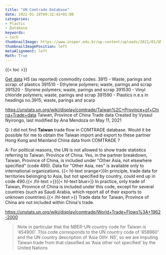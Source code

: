 ```yaml
---
title: "UN Comtrade Database"
date: 2022-01-18T09:32:42+01:00
categories:
- Plastic
- Database
keywords:
- tech
thumbnailImage: https://www.insper.edu.br/wp-content/uploads/2021/01/UN_Comtrade.png
thumbnailImagePosition: left
metaAlignment: left
Math: True
---
```

<!--more-->
{{< toc >}}

[Get data](https://comtrade.un.org/data/)
HS (as reported) commodity codes:
3915 - Waste, parings and scrap. of plastics
391510 - Ethylene polymers; waste, parings and scrap
391520 - Styrene polymers; waste, parings and scrap
391530 - Vinyl chloride polymers; waste, parings and scrap
391590 - Plastics n.e.s in headings no.3915; waste, parings and scarp

https://unstats.un.org/wiki/display/comtrade/Taiwan%2C+Province+of+China+Trade+data
Taiwan, Province of China Trade data
Created by Vysaul Nyirongo, last modified by Ana Mendoza on May 11, 2021

Q: I did not find **Taiwan** trade flow in COMTRADE database. Would it be possible for me to obtain the Taiwan import and export to these partner Hong Kong and Mainland China data from COMTRADE ?

A: For political reasons, the UN is not allowed to show trade statistics referring to Taiwan, Province of China. Yes, in the partner breakdown, Taiwan, Province of China, is included under "Other Asia, not elsewhere specified" (code 490). Data for "Other Asia, nes" is available only to international organizations. {{< hl-text orange>}}In principle, trade data for territories belonging to Asia, but not specified by country, could end up in code 490.{{< /hl-text >}}{{< hl-text blue>}} In practice, only trade of Taiwan, Province of China is included under this code, except for several countries (such as Saudi Arabia, which report all of their exports to unknown countries).{{< /hl-text >}} Trade data for Taiwan, Province of China are not included within China's trade.

https://unstats.un.org/wiki/display/comtrade/World+Trade+Flows%3A+1962-2000
> Note in particular that the NBER-UN country code for Taiwan is ‘454900’.  This code corresponds to the UN country code of  ‘458960’ and the UN country description of  ‘Asia Othr. NS’, so we are imputing Taiwan trade from that classified as ‘Asia other not specified’ by the United Nations
